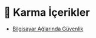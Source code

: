 # 🎲 Karma İçerikler

<!--Index-->

- [Bilgisayar Ağlarında Güvenlik](./Bilgisayar%20A%C4%9Flar%C4%B1nda%20G%C3%BCvenlik.rar)

<!--Index-->

